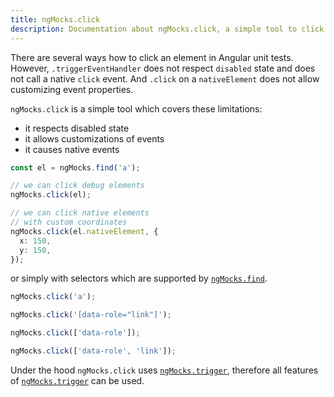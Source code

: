 ```yaml
---
title: ngMocks.click
description: Documentation about ngMocks.click, a simple tool to click any element in unit tests
---
```


There are several ways how to click an element in Angular unit tests.
However, `.triggerEventHandler` does not respect `disabled` state and does not call a native `click` event.
And `.click` on a `nativeElement` does not allow customizing event properties.

`ngMocks.click` is a simple tool which covers these limitations:

- it respects disabled state
- it allows customizations of events
- it causes native events

```ts
const el = ngMocks.find('a');

// we can click debug elements
ngMocks.click(el);

// we can click native elements
// with custom coordinates
ngMocks.click(el.nativeElement, {
  x: 150,
  y: 150,
});
```

or simply with selectors which are supported by [`ngMocks.find`](./find.md).

```ts
ngMocks.click('a');
```
```ts
ngMocks.click('[data-role="link"]');
```
```ts
ngMocks.click(['data-role']);
```
```ts
ngMocks.click(['data-role', 'link']);
```

Under the hood `ngMocks.click` uses [`ngMocks.trigger`](./trigger.md),
therefore all features of [`ngMocks.trigger`](./trigger.md) can be used.
